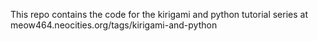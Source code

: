 This repo contains the code for the kirigami and python tutorial series at meow464.neocities.org/tags/kirigami-and-python
